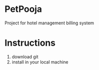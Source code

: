 # PetPooja
Project for hotel management billing system


# Instructions
1. download git
2. install in your local machine
